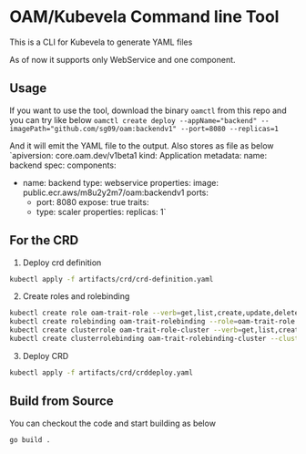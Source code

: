 # OAM/Kubevela Command line Tool

This is a CLI for Kubevela to generate YAML files

As of now it supports only WebService and one component. 

## Usage

If you want to use the tool, download the binary `oamctl` from this repo and you can try like below
`oamctl create deploy --appName="backend" --imagePath="github.com/sg09/oam:backendv1" --port=8080 --replicas=1`

And it will emit the YAML file to the output. Also stores as file as below
`apiversion: core.oam.dev/v1beta1
kind: Application
metadata:
  name: backend
spec:
  components:
  - name: backend
    type: webservice
    properties:
      image: public.ecr.aws/m8u2y2m7/oam:backendv1
      ports:
      - port: 8080
        expose: true
    traits:
    - type: scaler
      properties:
        replicas: 1`
        
## For the CRD
1. Deploy crd definition
```bash
kubectl apply -f artifacts/crd/crd-definition.yaml
```
2. Create roles and rolebinding
```bash
kubectl create role oam-trait-role --verb=get,list,create,update,delete --resource=oamtraits,deployments,services,ingresses,horizontalpodautoscalers
kubectl create rolebinding oam-trait-rolebinding --role=oam-trait-role --serviceaccount=default:default
kubectl create clusterrole oam-trait-role-cluster --verb=get,list,create,update,delete --resource=oamtraits,deployments,services,ingresses,horizontalpodautoscalers
kubectl create clusterrolebinding oam-trait-rolebinding-cluster --clusterrole=oam-trait-role-cluster --serviceaccount=default:default

```
3. Deploy CRD 
```bash
kubectl apply -f artifacts/crd/crddeploy.yaml
```


## Build from Source

You can checkout the code and start building as below

`go build .`
        
